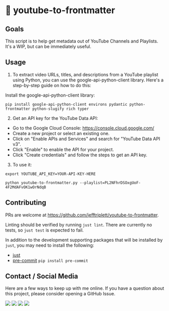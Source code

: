 # :construction: youtube-to-frontmatter

## Goals

This script is to help get metadata out of YouTube Channels and Playlists. It's a WIP, but can be immediately useful.

## Usage

1. To extract video URLs, titles, and descriptions from a YouTube playlist using Python, you can use the google-api-python-client library. Here's a step-by-step guide on how to do this:

  Install the google-api-python-client library:

```shell
pip install google-api-python-client environs pydantic python-frontmatter python-slugify rich typer
```

2. Get an API key for the YouTube Data API:
  - Go to the Google Cloud Console: https://console.cloud.google.com/
  - Create a new project or select an existing one.
  - Click on "Enable APIs and Services" and search for "YouTube Data API v3".
  - Click "Enable" to enable the API for your project.
  - Click "Create credentials" and follow the steps to get an API key.

3. To use it:

```shell
export YOUTUBE_API_KEY=YOUR-API-KEY-HERE

python youtube-to-frontmatter.py --playlist=PL2NFhrDSOxgUoF-4F2MdAFvOK1wOrNdqB
```

## Contributing

PRs are welcome at <https://github.com/jefftriplett/youtube-to-frontmatter>.

Linting should be verified by running `just lint`. There are currently no tests, so `just test` is expected to fail.

In addition to the development supporting packages that will be installed by `just`, you may need to install the following:

- [just](https://github.com/casey/just#installation)
- [pre-commit](https://pre-commit.com/) `pip install pre-commit`

## Contact / Social Media

Here are a few ways to keep up with me online. If you have a question about this project, please consider opening a GitHub Issue.

[![](https://jefftriplett.com/assets/images/social/github.png)](https://github.com/jefftriplett)
[![](https://jefftriplett.com/assets/images/social/globe.png)](https://jefftriplett.com/)
[![](https://jefftriplett.com/assets/images/social/twitter.png)](https://twitter.com/webology)
[![](https://jefftriplett.com/assets/images/social/docker.png)](https://hub.docker.com/u/jefftriplett/)
